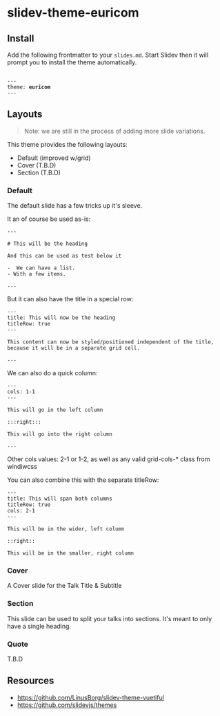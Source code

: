 # slidev-theme-euricom

## Install

Add the following frontmatter to your `slides.md`. Start Slidev then it will prompt you to install the theme automatically.

<pre><code>
---
theme: <b>euricom</b>
---
</code></pre>

## Layouts

> Note: we are still in the process of adding more slide variations.

This theme provides the following layouts:

 - Default (improved w/grid)
 - Cover (T.B.D)
 - Section (T.B.D)

### Default

The default slide has a few tricks up it's sleeve.

It an of course be used as-is:

```
---

# This will be the heading

And this can be used as test below it

-  We can have a list.
- With a few items.

---

```

But it can also have the title in a special row:

```
---
title: This will now be the heading
titleRow: true
---

This content can now be styled/positioned independent of the title,
because it will be in a separate grid cell.

---
```

We can also do a quick column:

```
---
cols: 1-1 
---

This will go in the left column

:::right:::

This will go into the right column

---
```

Other cols values: 2-1 or 1-2, as well as any valid grid-cols-* class from windiwcss

You can also combine this with the separate titleRow:

```
---
title: This will span both columns
titleRow: true
cols: 2-1
---

This will be in the wider, left column

::right::

This will be in the smaller, right column

```

### Cover

A Cover slide for the Talk Title & Subtitle

### Section

This slide can be used to split your talks into sections. It's meant to only have a single heading.

### Quote

T.B.D


## Resources

- https://github.com/LinusBorg/slidev-theme-vuetiful
- https://github.com/slidevjs/themes